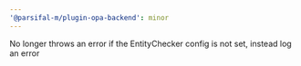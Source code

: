 ```yaml
---
'@parsifal-m/plugin-opa-backend': minor
---
```


No longer throws an error if the EntityChecker config is not set, instead log an error
